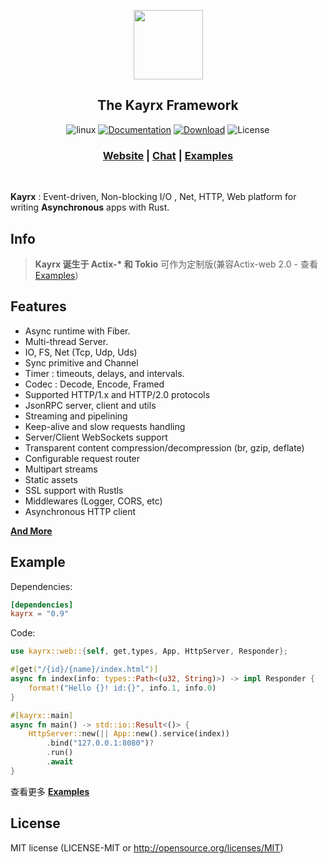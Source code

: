 <div align="center">
 
 <span><img src="https://avatars0.githubusercontent.com/u/58360786?s=200&v=4" width="111" /></span>
  <p><h2>The Kayrx Framework</h2> </p>
  
  <p>

![linux](https://github.com/kayrx/kayrx/workflows/linux/badge.svg?branch=master)
[![Documentation](https://docs.rs/kayrx/badge.svg)](https://docs.rs/kayrx)
[![Download](https://img.shields.io/crates/d/kayrx.svg)](https://crates.io/crates/kayrx)
![License](https://img.shields.io/crates/l/kayrx.svg)

  </p>

  <h3>
    <a href="https://kayrx.github.io/kayrx">Website</a>
    <span> | </span>
    <a href="https://spectrum.chat/kayrx/kayrx">Chat</a>
    <span> | </span>
    <a href="https://github.com/kayrx/awesome/tree/master/examples">Examples</a>
  </h3>
</div>
<br>

**Kayrx** : Event-driven, Non-blocking I/O , Net, HTTP,  Web platform for writing **Asynchronous** apps with Rust.

## Info

> **Kayrx 诞生于 Actix-\* 和 Tokio** 可作为定制版(兼容Actix-web 2.0 - 查看 [Examples](https://github.com/kayrx/awesome/tree/master/examples))

## Features

* Async runtime with Fiber.
* Multi-thread Server.
* IO, FS, Net (Tcp, Udp, Uds)
* Sync primitive and Channel
* Timer :  timeouts, delays, and intervals.
* Codec : Decode, Encode, Framed
* Supported HTTP/1.x and HTTP/2.0 protocols
* JsonRPC server, client and utils
* Streaming and pipelining
* Keep-alive and slow requests handling
* Server/Client WebSockets support
* Transparent content compression/decompression (br, gzip, deflate)
* Configurable request router
* Multipart streams
* Static assets
* SSL support with  Rustls
* Middlewares (Logger, CORS, etc)
* Asynchronous HTTP client

[**And More**](https://github.com/kayrx/keclc)

## Example

Dependencies:

```toml
[dependencies]
kayrx = "0.9"
```

Code:

```rust
use kayrx::web::{self, get,types, App, HttpServer, Responder};

#[get("/{id}/{name}/index.html")]
async fn index(info: types::Path<(u32, String)>) -> impl Responder {
    format!("Hello {}! id:{}", info.1, info.0)
}

#[kayrx::main]
async fn main() -> std::io::Result<()> {
    HttpServer::new(|| App::new().service(index))
        .bind("127.0.0.1:8080")?
        .run()
        .await
}
```

查看更多 [**Examples**](https://github.com/kayrx/awesome/tree/master/examples)

## License

MIT license (LICENSE-MIT or http://opensource.org/licenses/MIT)
